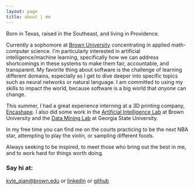 ```yaml
---
layout: page
title: about | me
---
```

Born in Texas, raised in the Southeast, and living in Providence.

Currently a sophomore at [Brown University](https://en.wikipedia.org/wiki/Brown_University) concentrating in applied math-computer science. I'm particularly interested in artificial intelligence/machine learning, specifically how we can address shortcomings in these systems to make them fair, accountable, and transparent. My favorite thing about software is the challenge of learning different domains, especially as I get to dive deeper into specific topics such as neural networks or natural language. I am committed to using my skills to impact the world, because software is a big world that _anyone_ can change.

This summer, I had a great experience interning at a 3D printing company, [Encashape](http://encashape.com/). I also did some work in the [Artificial Intelligence Lab](https://www.brown.edu/Research/AI/blog/) at Brown University and the [Data Mining Lab](http://dmlab.cs.gsu.edu/) at Georgia State University.

In my free time you can find me on the courts practicing to be the next NBA star, attempting to play the violin, or sampling different foods.

Always seeking to be inspired, to meet those who bring out the best in me, and to work hard for things worth doing.

### Say hi at:

[kyle_qian@brown.edu](mailto:kyle_qian@brown.edu) or [linkedin](https://www.linkedin.com/in/kyle-qian/) or [github](https://github.com/kqian5)
